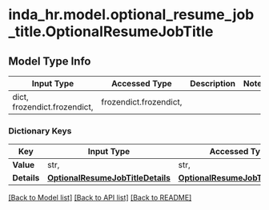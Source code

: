 # inda_hr.model.optional_resume_job_title.OptionalResumeJobTitle

## Model Type Info
Input Type | Accessed Type | Description | Notes
------------ | ------------- | ------------- | -------------
dict, frozendict.frozendict,  | frozendict.frozendict,  |  | 

### Dictionary Keys
Key | Input Type | Accessed Type | Description | Notes
------------ | ------------- | ------------- | ------------- | -------------
**Value** | str,  | str,  |  | 
**Details** | [**OptionalResumeJobTitleDetails**](OptionalResumeJobTitleDetails.md) | [**OptionalResumeJobTitleDetails**](OptionalResumeJobTitleDetails.md) |  | [optional] 

[[Back to Model list]](../../README.md#documentation-for-models) [[Back to API list]](../../README.md#documentation-for-api-endpoints) [[Back to README]](../../README.md)

